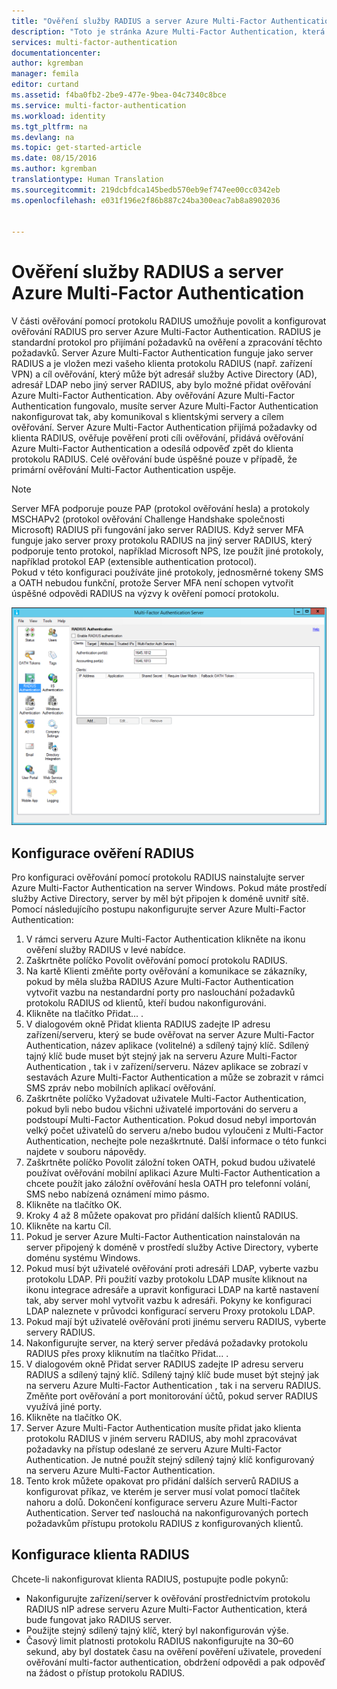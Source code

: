 ```yaml
---
title: "Ověření služby RADIUS a server Azure Multi-Factor Authentication"
description: "Toto je stránka Azure Multi-Factor Authentication, která vám pomůže při nasazení ověření RADIUS a serveru Azure Multi-Factor Authentication."
services: multi-factor-authentication
documentationcenter: 
author: kgremban
manager: femila
editor: curtand
ms.assetid: f4ba0fb2-2be9-477e-9bea-04c7340c8bce
ms.service: multi-factor-authentication
ms.workload: identity
ms.tgt_pltfrm: na
ms.devlang: na
ms.topic: get-started-article
ms.date: 08/15/2016
ms.author: kgremban
translationtype: Human Translation
ms.sourcegitcommit: 219dcbfdca145bedb570eb9ef747ee00cc0342eb
ms.openlocfilehash: e031f196e2f86b887c24ba300eac7ab8a8902036


---
```

# <a name="radius-authentication-and-azure-multifactor-authentication-server"></a>Ověření služby RADIUS a server Azure Multi-Factor Authentication
V části ověřování pomocí protokolu RADIUS umožňuje povolit a konfigurovat ověřování RADIUS pro server Azure Multi-Factor Authentication. RADIUS je standardní protokol pro přijímání požadavků na ověření a zpracování těchto požadavků. Server Azure Multi-Factor Authentication funguje jako server RADIUS a je vložen mezi vašeho klienta protokolu RADIUS (např. zařízení VPN) a cíl ověřování, který může být adresář služby Active Directory (AD), adresář LDAP nebo jiný server RADIUS, aby bylo možné přidat ověřování Azure Multi-Factor Authentication. Aby ověřování Azure Multi-Factor Authentication fungovalo, musíte server Azure Multi-Factor Authentication nakonfigurovat tak, aby komunikoval s klientskými servery a cílem ověřování. Server Azure Multi-Factor Authentication přijímá požadavky od klienta RADIUS, ověřuje pověření proti cíli ověřování, přidává ověřování Azure Multi-Factor Authentication a odesílá odpověď zpět do klienta protokolu RADIUS. Celé ověřování bude úspěšné pouze v případě, že primární ověřování Multi-Factor Authentication uspěje.

> [!NOTE]
> Server MFA podporuje pouze PAP (protokol ověřování hesla) a protokoly MSCHAPv2 (protokol ověřování Challenge Handshake společnosti Microsoft) RADIUS při fungování jako server RADIUS.  Když server MFA funguje jako server proxy protokolu RADIUS na jiný server RADIUS, který podporuje tento protokol, například Microsoft NPS, lze použít jiné protokoly, například protokol EAP (extensible authentication protocol).
> </br>
> Pokud v této konfiguraci používáte jiné protokoly, jednosměrné tokeny SMS a OATH nebudou funkční, protože Server MFA není schopen vytvořit úspěšné odpovědi RADIUS na výzvy k ověření pomocí protokolu.
> 
> 

![Ověřování Radius](./media/multi-factor-authentication-get-started-server-rdg/radius.png)

## <a name="radius-authentication-configuration"></a>Konfigurace ověření RADIUS
Pro konfiguraci ověřování pomocí protokolu RADIUS nainstalujte server Azure Multi-Factor Authentication na server Windows. Pokud máte prostředí služby Active Directory, server by měl být připojen k doméně uvnitř sítě. Pomocí následujícího postupu nakonfigurujte server Azure Multi-Factor Authentication:

1. V rámci serveru Azure Multi-Factor Authentication klikněte na ikonu ověření služby RADIUS v levé nabídce.
2. Zaškrtněte políčko Povolit ověřování pomocí protokolu RADIUS.
3. Na kartě Klienti změňte porty ověřování a komunikace se zákazníky, pokud by měla služba RADIUS Azure Multi-Factor Authentication vytvořit vazbu na nestandardní porty pro naslouchání požadavků protokolu RADIUS od klientů, kteří budou nakonfigurováni.
4. Klikněte na tlačítko Přidat... .
5. V dialogovém okně Přidat klienta RADIUS zadejte IP adresu zařízení/serveru, který se bude ověřovat na server Azure Multi-Factor Authentication, název aplikace (volitelné) a sdílený tajný klíč. Sdílený tajný klíč bude muset být stejný jak na serveru Azure Multi-Factor Authentication , tak i v zařízení/serveru. Název aplikace se zobrazí v sestavách Azure Multi-Factor Authentication a může se zobrazit v rámci SMS zpráv nebo mobilních aplikací ověřování.
6. Zaškrtněte políčko Vyžadovat uživatele Multi-Factor Authentication, pokud byli nebo budou všichni uživatelé importováni do serveru a podstoupí Multi-Factor Authentication. Pokud dosud nebyl importován velký počet uživatelů do serveru a/nebo budou vyloučeni z Multi-Factor Authentication, nechejte pole nezaškrtnuté. Další informace o této funkci najdete v souboru nápovědy.
7. Zaškrtněte políčko Povolit záložní token OATH, pokud budou uživatelé používat ověřování mobilní aplikaci Azure Multi-Factor Authentication a chcete použít jako záložní ověřování hesla OATH pro telefonní volání, SMS nebo nabízená oznámení mimo pásmo.
8. Klikněte na tlačítko OK.
9. Kroky 4 až 8 můžete opakovat pro přidání dalších klientů RADIUS.
10. Klikněte na kartu Cíl.
11. Pokud je server Azure Multi-Factor Authentication nainstalován na server připojený k doméně v prostředí služby Active Directory, vyberte doménu systému Windows.
12. Pokud musí být uživatelé ověřování proti adresáři LDAP, vyberte vazbu protokolu LDAP. Při použití vazby protokolu LDAP musíte kliknout na ikonu integrace adresáře a upravit konfiguraci LDAP na kartě nastavení tak, aby server mohl vytvořit vazbu k adresáři. Pokyny ke konfiguraci LDAP naleznete v průvodci konfigurací serveru Proxy protokolu LDAP.
13. Pokud mají být uživatelé ověřování proti jinému serveru RADIUS, vyberte servery RADIUS.
14. Nakonfigurujte server, na který server předává požadavky protokolu RADIUS přes proxy kliknutím na tlačítko Přidat... .
15. V dialogovém okně Přidat server RADIUS zadejte IP adresu serveru RADIUS a sdílený tajný klíč. Sdílený tajný klíč bude muset být stejný jak na serveru Azure Multi-Factor Authentication , tak i na serveru RADIUS. Změňte port ověřování a port monitorování účtů, pokud server RADIUS využívá jiné porty.
16. Klikněte na tlačítko OK.
17. Server Azure Multi-Factor Authentication musíte přidat jako klienta protokolu RADIUS v jiném serveru RADIUS, aby mohl zpracovávat požadavky na přístup odeslané ze serveru Azure Multi-Factor Authentication. Je nutné použít stejný sdílený tajný klíč konfigurovaný na serveru Azure Multi-Factor Authentication.
18. Tento krok můžete opakovat pro přidání dalších serverů RADIUS a konfigurovat příkaz, ve kterém je server musí volat pomocí tlačítek nahoru a dolů. Dokončení konfigurace serveru Azure Multi-Factor Authentication. Server teď naslouchá na nakonfigurovaných portech požadavkům přístupu protokolu RADIUS z konfigurovaných klientů.   

## <a name="radius-client-configuration"></a>Konfigurace klienta RADIUS
Chcete-li nakonfigurovat klienta RADIUS, postupujte podle pokynů:

* Nakonfigurujte zařízení/server k ověřování prostřednictvím protokolu RADIUS nIP adrese serveru Azure Multi-Factor Authentication, která bude fungovat jako RADIUS server.
* Použijte stejný sdílený tajný klíč, který byl nakonfigurován výše.
* Časový limit platnosti protokolu RADIUS nakonfigurujte na 30–60 sekund, aby byl dostatek času na ověření pověření uživatele, provedení ověřování multi-factor authentication, obdržení odpovědi a pak odpověď na žádost o přístup protokolu RADIUS.




<!--HONumber=Nov16_HO2-->


